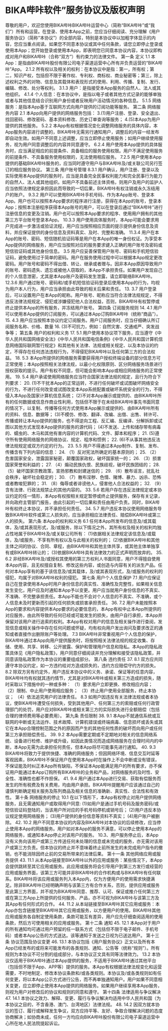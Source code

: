 # BIKA哔咔软件”服务协议及版权声明

尊敬的用户，欢迎您使用BIKA哔咔BIKA哔咔运营中心（简称“BIKA哔咔”或“我们”）所有和运营。在登录、使用本App之前，您应当仔细阅读、充分理解《用户服务协议》（简称“本协议”）的全部内容，特别是本协议中以加粗字体显示的内容，您应当重点阅读。如果您不同意本协议或其中任何条款，请您立即停止登录或使用本App；您开始登录或使用本App，即表明您已同意本协议内容，本协议即构成对用户和BIKA哔咔（合称“双方”）有约束力的法律文件。
第一条 定义
1.1 本App：是指由BIKA哔咔股份有限公司电子渠道运营中心所有并负责运营的“BIKA哔咔”App。
2.1.2 所有权以及相关的权利：在本协议中是指：第一，所有权；第二，知识产权，包括但不限于著作权、专利权、商标权、商业秘密等；第三，除上述权利之外的对物、信息及其载体和表现形式的使用、利用、传播、复制、发行、编辑、修改、处分等权利。
3.1.3 用户：是指接受本App服务的自然人、法人或其他组织。
4.1.4 个人信息：在本协议中，是指以电子或者其他方式记录的能够单独或者与其他信息结合识别用户身份或者反映用户活动情况的各种信息。
5.1.5 网络服务：是指本App基于互联网方式向用户提供的订阅功能等服务。 第二条 网络服务内容
2.1 本App向用户提供的网络服务包括：
3.(1)用户注册、登录、安全退出、找回密码、修改密码、基本资料修改、历史订单查询等服务；
4.(5)本App为用户提供的其他服务。
5.2.2 本App有权根据情况变化调整网络服务的具体内容，本App服务内容进行调整的，BIKA哔咔无需另行通知用户，调整后的内容一经发布即自动生效。如用户不同意上述调整，应当立即停止使用服务；如用户继续使用服务，视为用户同意调整后的内容并同意遵守。
6.2.4 用户使用本App提供的具体服务时，应当满足相应的前提条件、具备相应的服务使用权限。用户不满足使用服务的前提条件、不具备服务使用权限的，无法使用相应服务。
7.2.5 用户使用本App提供的基础BIKA哔咔服务的，应当同时遵守用户与BIKA哔咔及/或关联公司另行签订的相应服务协议。 第三条 用户账号管理
8.3.1 用户确认，用户注册、登录以及实际使用本App提供的服务时，应当是具备完全民事权利能力和完全民事行为能力的自然人、法人或其他组织。如用户不具备前述主体资格，则用户及用户的监护人应当依照法律规定承担因此而导致的一切后果，BIKA哔咔有权注销或永久冻结用户的账户。
9.3.2 用户可以使用BIKA哔咔手机号码、作为本App账号、登录本App。用户也可以按照本App要求的程序进行注册，获得在本App的账号，登录本App；按照本注册程序获得本App账号的用户，可以在登录后通过“BIKA哔咔”进行注册信息的变更及注销。用户也可以按照本App要求的程序、使用用户拥有的其他第三方平台账号登录本App。
10.3.3 用户使用具体服务时，本App可能会要求用户完成进一步激活或验证流程，用户应当按照相应页面的提示提供身份信息及资料，并应保证提供的身份信息及资料真实、及时、完整和准确。
11.3.4 用户在本App的账号、密码、短信随机验证码等是用户在本App的唯一身份权证。为享受本App提供的网络服务，用户应当按照对应的服务要求键入正确的用户账号及密码或短信验证码或其他身份信息。 3.5 用户应妥善保管用户账号、密码和手机短信验证码，避免使用过于简单的密码。用户在服务使用过程中可以根据本App规定更改密码。用户账号和密码不得出借、转让、继承或者赠与。因非本App原因导致用户的账号、密码遗失、遗忘或被他人窃取的，本App不承担责任。如果用户发现自己的个人信息泄密，尤其是本App账户及密码发生泄露，请立即联络BIKA哔咔。
12.3.6 用户通过账号、密码和/或手机短信验证码登录后使用本App的行为，均视为用户本人行为，用户应当承担由此导致的相关后果和责任。
13. 3.7 用户登录后，可以设置用户在本App的昵称。用户账号、昵称应当符合法律法规规定，不得违反法律法规规定、侵犯或涉嫌侵犯他人合法权益，否则，BIKA哔咔有权暂停或终止提供本App的所有服务，并冻结用户账号。 第四条 订阅服务规则
14. 4.1 用户可以使用本App提供的订阅服务，可以通过本App订购BIKA哔咔（统称“商品”）。
15. 4.3 用户应当按照本协议约定订阅服务。用户订阅服务时，应当仔细确认所订阅服务名称、价格、数量
16. (3)不可抗力，例如：自然灾害、交通戒严、突发战争等； 第五条 用户的权利和义务
17. 5.1 用户使用本协议项下服务，应当遵守《中华人民共和国网络安全法》《中华人民共和国电信条例》《中华人民共和国计算机信息网络国际联网暂行规定》和其他有关法律、法规或相关规定、以及本协议的约定，不得存在任何违法违规行为，不得侵犯BIKA哔咔以及任何第三方的合法权益。
18. 5.3 本App所提供的网络服务需要获得用户授权终端设备的部分信息方可正常使用；本App按照相关法律法规，以最小化权限原则、区分网络服务场景进行授权获取的提示。用户有权不同意，但可能会影响本App或相应网络服务的正常使用。
19. 5.4 用户承诺使用网络服务应当符合国家法律法规的规定，且行为符合下列要求：
20. (1)不干扰本App的正常运转，不进行任何破坏或试图破坏网络安全的行为，不进行任何改变或试图改变本App系统配置或破坏系统安全的行为，不得侵入本App及国家计算机信息系统； (2)不对本App展示或提供的、由BIKA哔咔所有的任何数据或信息作商业性利用，包括但不限于在未经BIKA哔咔事先书面同意的情况下，以复制、传播等任何方式使用本App展示或提供的、由BIKA哔咔所有的资料、信息、数据等； (3)不模仿、修改、翻译、改编、出借、出售、转许可、传播或转让本App提供的服务，也不得逆向工程、反汇编、反编译、分解拆卸或试图以其他方式发现本App提供的服务的源代码； (4)不发送、上传和储存带有病毒的、蠕虫的、木马和其他有害内容的计算机代码、文件、脚本和程序；
21. (5)遵守所有使用网络服务的网络协议、规定、程序和惯例；
22. (6)不从事其他违反法律法规规定或双方约定的行为。
23. 5.5 用户不得通过本App制作、复制、发布、传播含有下列内容的信息：
24. （1）反对宪法所确定的基本原则的；
25. （2）危害国家安全，泄露国家秘密，颠覆国家政权，破坏国家统一的；
26. （3）损害国家荣誉和利益的；
27. （4）煽动民族仇恨、民族歧视，破坏民族团结的；
28. （5）破坏国家宗教政策，宣扬邪教和封建迷信的；
29. （6）散布谣言，扰乱社会秩序，破坏社会稳定的；
30. （7）散布淫秽、色情、赌博、暴力、凶杀、恐怖或者教唆犯罪的；
31. （8）侮辱或者诽谤他人，侵害他人合法权益的；
32. （9）含有法律、行政法规禁止的其他内容的。
33. 5.6 若用户存在违反法律规定或本协议约定的任一情形，本App有权按相关规定暂停或终止提供服务，保存有关记录，并向政府主管部门报告，由此引起的一切后果和责任由用户负责。同时，BIKA哔咔有权终止本协议，并不承担任何责任。
34. 5.7 用户违反本协议使用网络服务导致BIKA哔咔软件或第三人损失的，应当承担相应法律责任、赔偿BIKA哔咔或第三人的损失。 第六条 本App的权利和义务 6.1 任何本App所发布的信息及/或其载体，及/或其表现形式，及/或服务，除以下情况之外，其所有权及相关的权利均独占性地属于BIKA哔咔及/或关联公司所有： (1)依据相关法律规定该信息及/或载体，及/或服务，不享有所有权以及与此相关的权利的； (2)依据BIKA哔咔和其他主体之间的协议、合同、章程，由BIKA哔咔和其他主体共享，或其他主体单独享有或BIKA哔咔转让的； (3)依据BIKA哔咔具有法律效力的正式声明而放弃的。
35. 6.2 非经BIKA哔咔及/或授权其使用的第三方权利人书面同意，用户不得擅自使用本App内容，且无权擅自复制、修改这些内容，或创造与内容有关的派生产品。任何对本App享有的基于该信息及/或其载体，及/或其表现形式，及/或服务的权利的侵犯，均属于对BIKA哔咔权利的侵犯。 第七条 用户个人信息保护 7.1 用户应保证自己在登录使用本App时用户身份信息的真实性、准确性及完整性，如果相关信息发生变化，用户应及时通知本App予以变更。用户应当就用户身份信息的不真实、不准确、不完整承担责任。本App不能也不会对个人信息的不真实、不准确，或个人信息未及时更新而引起的任何损失或损害承担责任。
36. 7.2 用户未能按照本App的要求和内容提供本App要求的必要信息的，本App有权中止本App所提供的对应服务，由此所导致的任何已经或可能发生的损失，由用户自行承担，本App并保留对该用户进行追索的权利。本App有权对用户的信息及相关操作进行查阅，发现信息或相关操作中存在任何问题或怀疑，均有权向用户发出询问及要求改正的通知或者直接作出删除账户等处理。 7.3 BIKA哔咔非常重视用户个人信息的保护，BIKA哔咔通过本App向用户提供服务时，将按照相关法律法规的规定收集、存储、使用、共享、转移、公开披露、保护和管理用户信息和隐私。本App的隐私政策具体见《用户隐私政策》，用户同意仔细阅读并充分理解和接受该隐私政策，并同意该隐私政策作为本协议的重要组成部分。 第八条 违约责任
37. 8.1 双方应共同遵守本协议约定，如一方违约给对方造成损失的，违约方应赔偿守约方的损失。 8.2 除双方另有约定外，用户违反本协议中的义务、承诺、保证等的任意内容，BIKA哔咔均有权就其违约情节，尤其是对BIKA哔咔或相关第三方造成的损失，随时采取以下措施中的一种或多种： （1）要求用户立即更换、修改相应内容； （2）限制、中止用户使用相应服务； （3）终止用户使用全部服务，终止本协议； （4）依法追究用户的法律责任。 8.3 如用户因违反有关法律法规或者本协议，使BIKA哔咔遭受任何损失，受到其他用户、任何第三方的索赔或任何行政管理部门的处罚，用户应对BIKA哔咔或相关第三方的实际损失进行全额赔偿（包括合理的律师费用等必要费用）。 第九条 责任限制
38. 9.1 本App不就通信系统或互联网的中断或无法运作、技术故障、计算机错误或终端病毒、信息损坏或丢失或其它在本App合理控制范围之外的原因而产生的其他任何性质的破坏而向用户或任何第三方承担赔偿责任。
39. 9.2 本App需要定期或不定期地对相关的信息网络系统、设备进行检修、维护或升级，如因此类情况而造成网络服务在合理时间内的中断，本App无需为此承担任何责任，但本App将尽可能事先进行通知。
40. 9.3 BIKA哔咔将致力于提供快捷、准确的网络服务；但因网络环境、信息交互时延等客观因素，BIKA哔咔不保证用户在使用本App时在操作上不会中断或没有错误，不保证能及时纠正本App所有缺陷，不保证本App能满足用户的所有要求，亦不保证用户能通过本App订购所有BIKA哔咔的业务和产品，对网络服务的及时性、安全性、准确性也都不作担保。
41. 9.4 用户通过本App进行交易、获取有偿服务而发生的所有税费及有关费用，均由用户承担。BIKA哔咔提醒用户应该通过自己的谨慎判断确定相关服务及陈列商品及相关信息的准确新、真实性、合法性和有效性。 第十条 网络服务的停止 10.1 在以下情形下，本App有权停止对用户提供网络服务，且无需通知用户或取得用户同意: (1)如用户是通过手机号码及服务密码/或短信验证码登陆的，当该用户所对应的手机号码停机或销号后； (2)用户违反本协议规定使用网络服务； (3)用户提供的身份信息等资料不真实； (4)用户账户被删除。
42. 10.2 用户不同意本协议的内容及BIKA哔咔对本协议的后续修改，应当停止使用本App的网络服务。用户如对本App的服务不满意，可以停止使用本App的网络服务，或通知本App停止对该用户的服务。 10.3、用户服务停止后，本App没有义务向该用户或第三方传送任何未处理的信息或未完成的服务，亦无需对该用户或第三方负责。但本协议的终止并不意味着终止前所发生的未完成用户指令的撤销，也不能消除因终止前的交易所带来的法律后果。 第十一条 其他网络应用或服务提供
43. 11.1 从本App链接至BIKA哔咔以外的应用或服务：某些情况下，本App会提供跳转至其它应用或服务。此应用或服务将会引导用户到第三方发行或经营的应用或服务界面，该第三方可能并非BIKA哔咔的合作机构或与BIKA哔咔有任何联系。BIKA哔咔将该应用或服务列入本App内，仅为方便用户的使用需求快捷满足。除非BIKA哔咔已经明确声明与该第三方有合作关系，否则，提供应用或服务至此第三方界面，并不视为BIKA哔咔同意、推荐、认可、保证或推介任何第三方或在第三方App上所提供的任何服务、产品，亦不可视为BIKA哔咔与该第三方及其App有任何形式的合作。
44. 11.2 从本站链接至BIKA哔咔其它应用或服务：本App亦包含链接至BIKA哔咔其它应用或服务，以方便用户的使用。BIKA哔咔其他应用或服务各自制定使用条款，条款可能互有差异，用户应先仔细查阅适用的使用条款，然后方可使用相关的应用或服务。 第十二条 通知
45. 12.1 本App对于用户的所有通知均可通过用户预留的任一联系方式（包括但不限于电子邮件、手机号码）或者本App公告的方式送达。该等通知于发送之日视为已送达用户。 第十三条 协议范围及协议变更
46. 13.1 本协议包括《用户服务协议》正文以及所有本App已经发布的或将来可能发布的各类规则、通知、公告等（统称“规则”）。所有规则为本协议不可分割的组成部分，与本协议正文具有同等法律效力。 13.2 本协议仅适用于BIKA哔咔通过本App提供的服务，不适用于BIKA哔咔通过其他平台（包括但不限于App、APP等）提供的服务。本App有权根据法律法规变化和运营需要，不时地制定、修改本协议条款和/或各类规则。本协议及/或各类规则如有任何变更，将以本App公示方式进行公告，而不再单独通知用户。用户如果不同意相关变更，应立即停止使用本App提供的网络服务。如果用户继续享用本App服务，则视为用户对修改后的协议和规则的同意和遵守。 第十四条 法律适用与争议解决
47. 14.1 本协议之效力、解释、变更、履行与争议解决均适用中华人民共和国（为本协议之目的，不含香港、澳门、台湾地区）法律法规。
48. 14.2 因双方就本协议的签订、履行或解释发生争议，双方应持平等、友好、争取合理解决问题的态度协商解决；如协商未成，任何一方均应向BIKA哔咔股份有限公司电子渠道运营中心所在地人民法院提起诉讼。
